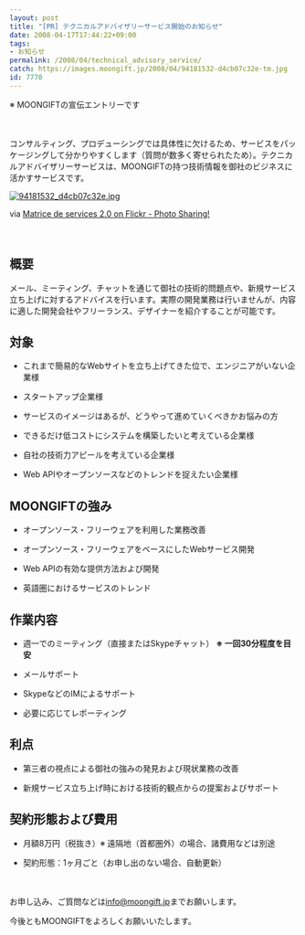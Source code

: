 ```yaml
---
layout: post
title: "[PR] テクニカルアドバイザリーサービス開始のお知らせ"
date: 2008-04-17T17:44:22+09:00
tags: 
- お知らせ
permalink: /2008/04/technical_advisory_service/
catch: https://images.moongift.jp/2008/04/94181532-d4cb07c32e-tm.jpg
id: 7770
---
```

※ MOONGIFTの宣伝エントリーです

  

　

  

コンサルティング、プロデューシングでは具体性に欠けるため、サービスをパッケージングして分かりやすくします（質問が数多く寄せられたため）。テクニカルアドバイザリーサービスは、MOONGIFTの持つ技術情報を御社のビジネスに活かすサービスです。

  

[![94181532_d4cb07c32e.jpg](https://images.moongift.jp/2008/04/94181532-d4cb07c32e-tm.jpg)](https://images.moongift.jp/2008/04/94181532-d4cb07c32e.jpg)

  

via [Matrice de services 2.0 on Flickr - Photo Sharing!](http://)

　  
  

## 概要
  

メール、ミーティング、チャットを通じて御社の技術的問題点や、新規サービス立ち上げに対するアドバイスを行います。実際の開発業務は行いませんが、内容に適した開発会社やフリーランス、デザイナーを紹介することが可能です。

  

## 対象
  
  

  
- これまで簡易的なWebサイトを立ち上げてきた位で、エンジニアがいない企業様
  
  
- スタートアップ企業様
  
  
- サービスのイメージはあるが、どうやって進めていくべきかお悩みの方
  
  
- できるだけ低コストにシステムを構築したいと考えている企業様
  
  
- 自社の技術力アピールを考えている企業様
  
  
- Web APIやオープンソースなどのトレンドを捉えたい企業様
  
  
  

## MOONGIFTの強み
  
  

  
- オープンソース・フリーウェアを利用した業務改善
  
  
- オープンソース・フリーウェアをベースにしたWebサービス開発
  
  
- Web APIの有効な提供方法および開発
  
  
- 英語圏におけるサービスのトレンド
  
  
  

## 作業内容
  
  

  
- 週一でのミーティング（直接またはSkypeチャット） **※ 一回30分程度を目安**
  
  
- メールサポート
  
  
- SkypeなどのIMによるサポート
  
  
- 必要に応じてレポーティング
  
  
  

## 利点
  
  

  
- 第三者の視点による御社の強みの発見および現状業務の改善
  
  
- 新規サービス立ち上げ時における技術的観点からの提案およびサポート
  
  
  

## 契約形態および費用
  
  

  
- 月額8万円（税抜き）※ 遠隔地（首都圏外）の場合、諸費用などは別途
  
  
- 契約形態：1ヶ月ごと（お申し出のない場合、自動更新）
  
  

　

  

お申し込み、ご質問などは[info@moongift.jp](mailto:info@moongift.jp)までお願いします。

  

今後ともMOONGIFTをよろしくお願いいたします。

  
